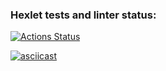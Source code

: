 ### Hexlet tests and linter status:
[![Actions Status](https://github.com/sergeikuz/python-project-50/actions/workflows/hexlet-check.yml/badge.svg)](https://github.com/sergeikuz/python-project-50/actions)

[![asciicast](https://asciinema.org/a/667800.svg)](https://asciinema.org/a/667800)
